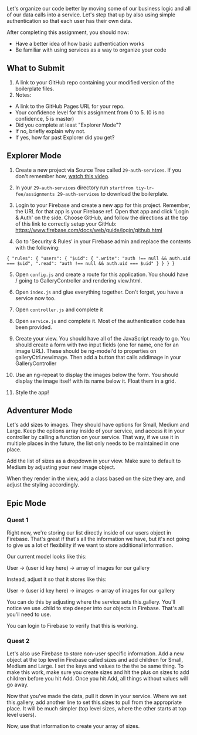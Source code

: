 Let's organize our code better by moving some of our business logic and all of our data calls into a service. Let's step that up by also using simple authentication so that each user has their own data.

After completing this assignment, you should now:

* Have a better idea of how basic authentication works
* Be familiar with using services as a way to organize your code

## What to Submit

1. A link to your GitHub repo containing your modified version of the boilerplate files.
2. Notes:
  * A link to the GitHub Pages URL for your repo.
  * Your confidence level for this assignment from 0 to 5. (0 is no confidence, 5 is master)
  * Did you complete at least "Explorer Mode"?
  * If no, briefly explain why not.
  * If yes, how far past Explorer did you get?  

## Explorer Mode

1. Create a new project via Source Tree called `29-auth-services`. If you don't remember how, [watch this video](https://www.youtube.com/watch?v=Mp3LYUVKoKU).

2. In your `29-auth-services` directory run `startfrom tiy-lr-fee/assignments 29-auth-services` to download the boilerplate.

3. Login to your Firebase and create a new app for this project. Remember, the URL for that app is your Firebase ref. Open that app and click 'Login & Auth' on the side. Choose GitHub, and follow the directions at the top of this link to correctly setup your GitHub: https://www.firebase.com/docs/web/guide/login/github.html

4. Go to 'Security & Rules' in your Firebase admin and replace the contents with the following:

  `{
    "rules": {
      "users": {
        "$uid": {
          ".write": "auth !== null && auth.uid === $uid",
          ".read": "auth !== null && auth.uid === $uid"
        }
      }
    }
  }`

5. Open `config.js` and create a route for this application. You should have / going to GalleryController and rendering view.html.

6. Open `index.js` and glue everything together. Don't forget, you have a service now too.

7. Open `controller.js` and complete it

8. Open `service.js` and complete it. Most of the authentication code has been provided.

9. Create your view. You should have all of the JavaScript ready to go. You should create a form with two input fields (one for name, one for an image URL). These should be ng-model'd to properties on galleryCtrl.newImage. Then add a button that calls addImage in your GalleryController

10. Use an ng-repeat to display the images below the form. You should display the image itself with its name below it. Float them in a grid.

11. Style the app!

## Adventurer Mode

Let's add sizes to images. They should have options for Small, Medium and Large. Keep the options array inside of your service, and access it in your controller by calling a function on your service. That way, if we use it in multiple places in the future, the list only needs to be maintained in one place.

Add the list of sizes as a dropdown in your view. Make sure to default to Medium by adjusting your new image object.

When they render in the view, add a class based on the size they are, and adjust the styling accordingly.

## Epic Mode

### Quest 1

Right now, we're storing our list directly inside of our users object in Firebase. That's great if that's all the information we have, but it's not going to give us a lot of flexibility if we want to store additional information.

Our current model looks like this:

User -> (user id key here) -> array of images for our gallery

Instead, adjust it so that it stores like this:

User -> (user id key here) -> images -> array of images for our gallery

You can do this by adjusting where the service sets this.gallery. You'll notice we use .child to step deeper into our objects in Firebase. That's all you'll need to use.

You can login to Firebase to verify that this is working.

### Quest 2

Let's also use Firebase to store non-user specific information. Add a new object at the top level in Firebase called sizes and add children for Small, Medium and Large. I set the keys and values to the the be same thing. To make this work, make sure you create sizes and hit the plus on sizes to add children before you hit Add. Once you hit Add, all things without values will go away.

Now that you've made the data, pull it down in your service. Where we set this.gallery, add another line to set this.sizes to pull from the appropriate place. It will be much simpler (top level sizes, where the other starts at top level users).

Now, use that information to create your array of sizes.
